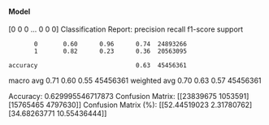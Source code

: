#### Model
[0 0 0 ... 0 0 0]
Classification Report:
              precision    recall  f1-score   support

           0       0.60      0.96      0.74  24893266
           1       0.82      0.23      0.36  20563095

    accuracy                           0.63  45456361
   macro avg       0.71      0.60      0.55  45456361
weighted avg       0.70      0.63      0.57  45456361

Accuracy: 0.629995546717873
Confusion Matrix:
[[23839675  1053591]
 [15765465  4797630]]
Confusion Matrix (%):
[[52.44519023  2.31780762]
 [34.68263771 10.55436444]]
